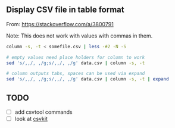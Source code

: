## Display CSV file in table format

From: https://stackoverflow.com/a/3800791

Note: This does not work with values with commas in them.
```bash
column -s, -t < somefile.csv | less -#2 -N -S

# empty values need place holders for column to work
sed 's/,,/, ,/g;s/,,/, ,/g' data.csv | column -s, -t

# column outputs tabs, spaces can be used via expand
sed 's/,,/, ,/g;s/,,/, ,/g' data.csv | column -s, -t | expand
```

## TODO

- [ ] add csvtool commands
- [ ] look at [csvkit](https://csvkit.readthedocs.io/en/latest/)
